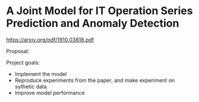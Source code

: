 # A Joint Model for IT Operation Series Prediction and Anomaly Detection

https://arxiv.org/pdf/1910.03818.pdf

Proposal:

Project goals:
- Implement the model
- Reproduce experiments from the paper, and make experiment on sythetic data
- Improve model performance
